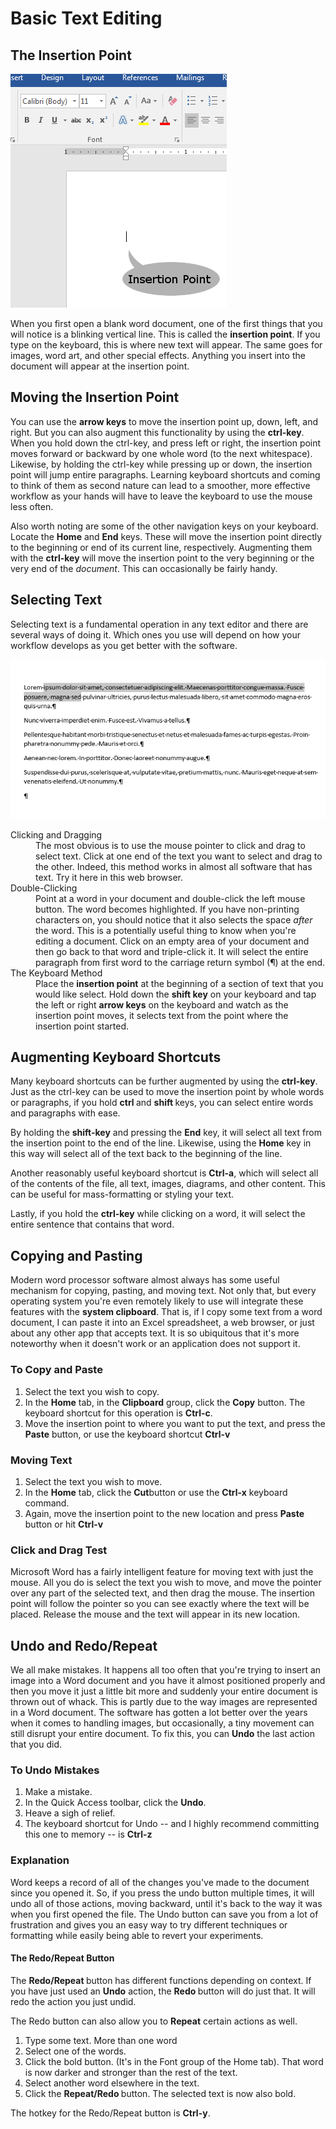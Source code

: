 # Basic Text Editing

## The Insertion Point
![insertion point](images/text/w1_insertion_point.png)

When you first open a blank word document, one of the first things that you will notice is a blinking vertical line. This is called the **insertion point**. If you type on the keyboard, this is where new text will appear. The same goes for images, word art, and other special effects.  Anything you insert into the document will appear at the insertion point.

## Moving the Insertion Point

You can use the <strong>arrow keys</strong> to move the insertion point up, down, left, and right.  But you can also augment this functionality by using the <strong>ctrl-key</strong>. When you hold down the ctrl-key, and press left or right, the insertion point moves forward or backward by one whole word (to the next whitespace). Likewise, by holding the ctrl-key while pressing up or down, the insertion point will jump entire paragraphs.  Learning keyboard shortcuts and coming to think of them as second nature can lead to a smoother, more effective workflow as your hands will have to leave the keyboard to use the mouse less often.

Also worth noting are some of the other navigation keys on your keyboard.  Locate the <strong>Home</strong> and <strong>End</strong> keys. These will move the insertion point directly to the beginning or end of its current line, respectively. Augmenting them with the <strong>ctrl-key</strong> will move the insertion point to the very beginning or the very end of the <em>document</em>. This can occasionally be fairly handy.

## Selecting Text

Selecting text is a fundamental operation in any text editor and there are several ways of doing it. Which ones you use will depend on how your workflow develops as you get better with the software.

![selecting](images/text/w1_selecting_text.png)

<dl>
<dt>Clicking and Dragging</dt>
<dd>The most obvious is to use the mouse pointer to click and drag to select text. Click at one end of the text you want to select and drag to the other.  Indeed, this method works in almost all software that has text.  Try it here in this web browser.<dd>

<dt>Double-Clicking</dt>
<dd>Point at a word in your document and double-click the left mouse button. The word becomes highlighted. If you have non-printing characters on, you should notice that it also selects the space <em>after</em> the word. This is a potentially useful thing to know when you're editing a document. Click on an empty area of your document and then go back to that word and triple-click it. It will select the entire paragraph from first word to the carriage return symbol (&para;) at the end.</dd>

<dt>The Keyboard Method</dt>
<dd>Place the <strong>insertion point</strong> at the beginning of a section of text that you would like select.  Hold down the <strong>shift key</strong> on your keyboard and tap the left or right <strong>arrow keys</strong> on the keyboard and watch as the insertion point moves, it selects text from the point where the insertion point started.</dd>
</dl>

## Augmenting Keyboard Shortcuts

Many keyboard shortcuts can be further augmented by using the <strong>ctrl-key</strong>.  Just as the ctrl-key can be used to move the insertion point by whole words or paragraphs, if you hold <strong>ctrl </strong>and <strong>shift </strong>keys, you can select entire words and paragraphs with ease.

By holding the <strong>shift-key</strong> and pressing the <strong>End</strong> key, it will select all text from the insertion point to the end of the line. Likewise, using the <strong>Home</strong> key in this way will select all of the text back to the beginning of the line.

Another reasonably useful keyboard shortcut is <strong>Ctrl-a</strong>, which will select all of the contents of the file, all text, images, diagrams, and other content. This can be useful for mass-formatting or styling your text.

Lastly, if you hold the <strong>ctrl-key</strong> while clicking on a word, it will select the entire sentence that contains that word.

## Copying and Pasting

Modern word processor software almost always has some useful mechanism for copying, pasting, and moving text. Not only that, but every operating system you're even remotely likely to use will integrate these features with the **system clipboard**. That is, if I copy some text from a word document, I can paste it into an Excel spreadsheet, a web browser, or just about any other app that accepts text. It is so ubiquitous that it's more noteworthy when it doesn't work or an application does not support it.

### To Copy and Paste

1. Select the text you wish to copy.
1. In the <strong>Home</strong> tab, in the <strong>Clipboard</strong> group, click the <strong>Copy</strong> button. The keyboard shortcut for this operation is <strong>Ctrl-c</strong>.
1. Move the insertion point to where you want to put the text, and press the <strong>Paste</strong> button, or use the keyboard shortcut <strong>Ctrl-v</strong>

### Moving Text

1. Select the text you wish to move.
1. In the <strong>Home</strong> tab, click the <strong>Cut</strong>button or use the <strong>Ctrl-x</strong> keyboard command.
1. Again, move the insertion point to the new location and press <strong>Paste</strong> button or hit <strong>Ctrl-v</strong>

### Click and Drag Test

Microsoft Word has a fairly intelligent feature for moving text with just the mouse. All you do is select the text you wish to move, and move the pointer over any part of the selected text, and then drag the mouse. The insertion point will follow the pointer so you can see exactly where the text will be placed. Release the mouse and the text will appear in its new location.

## Undo and Redo/Repeat

We all make mistakes. It happens all too often that you're trying to insert an image into a Word document and you have it almost positioned properly and then you move it just a little bit more and suddenly your entire document is thrown out of whack.  This is partly due to the way images are represented in a Word document. The software has gotten a lot better over the years when it comes to handling images, but occasionally, a tiny movement can still disrupt your entire document. To fix this, you can <strong>Undo</strong> the last action that you did.

### To Undo Mistakes

1. Make a mistake.
1. In the Quick Access toolbar, click the <strong>Undo</strong>.
1. Heave a sigh of relief.
1. The keyboard shortcut for Undo -- and I highly recommend committing this one to memory -- is <strong>Ctrl-z</strong>

### Explanation

Word keeps a record of all of the changes you've made to the document since you opened it. So, if you press the undo button multiple times, it will undo all of those actions, moving backward, until it's back to the way it was when you first opened the file. The Undo button can save you from a lot of frustration and gives you an easy way to try different techniques or formatting while easily being able to revert your experiments.

#### The Redo/Repeat Button

The <strong>Redo/Repeat </strong>button has different functions depending on context. If you have just used an <strong>Undo</strong> action, the <strong>Redo </strong>button will do just that.  It will redo the action you just undid.

The Redo button can also allow you to <strong>Repeat</strong> certain actions as well.

1. Type some text. More than one word
1. Select one of the words.
1. Click the bold button. (It's in the Font group of the Home tab). That word is now darker and stronger than the rest of the text.
1. Select another word elsewhere in the text.
1. Click the <strong>Repeat/Redo </strong>button. The selected text is now also bold.

The hotkey for the Redo/Repeat button is <strong>Ctrl-y</strong>.
